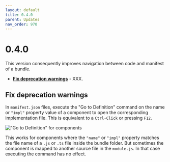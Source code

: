 ```yaml
---
layout: default
title: 0.4.0
parent: Updates
nav_order: 970
---
```


# 0.4.0

This version consequently improves navigation between code and manifest of a bundle.

* **[Fix deprecation warnings](#fix-deprecation-warnings)** - XXX.

## Fix deprecation warnings

In `manifest.json` files, execute the "Go to Definition" command on the name or `"impl"` property value of a component to open the corresponding implementation file.
This is equivalent to a `Ctrl-Click` or pressing `F12`.

!["Go to Definition" for components](../images/feature_component_goto_declaration.gif)

This works for components where the `"name"` or `"impl"` property matches the file name of a `.js` or `.ts` file inside the bundle folder.
But sometimes the component is mapped to another source file in the `module.js`.
In that case executing the command has no effect.

